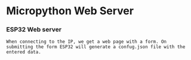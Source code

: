 # Micropython Web Server

### ESP32 Web server

    When connecting to the IP, we get a web page with a form. On submitting the form ESP32 will generate a confug.json file with the entered data.
